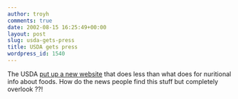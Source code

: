 ```yaml
---
author: troyh
comments: true
date: 2002-08-15 16:25:49+00:00
layout: post
slug: usda-gets-press
title: USDA gets press
wordpress_id: 1540
---
```


The USDA [put up a new website](http://story.news.yahoo.com/news?tmpl=story&ncid=582&e=1&cid=582&u=/nm/20020815/wr_nm/food_nutrients_dc_2) that does less than what  does for nuritional info about foods. How do the news people find this stuff but completely overlook ??!
